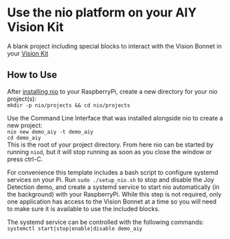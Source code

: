 # Use the nio platform on your AIY Vision Kit

A blank project including special blocks to interact with the Vision Bonnet in your [Vision Kit](https://aiyprojects.withgoogle.com/vision/)

## How to Use

  After [installing nio](https://docs.n.io/installation/) to your RaspberryPi, create a new directory for your nio project(s):  
  `mkdir -p nio/projects && cd nio/projects`
  
  Use the Command Line Interface that was installed alongside nio to create a new project:  
  `nio new demo_aiy -t demo_aiy`    
  `cd demo_aiy`  
  This is the root of your project directory. From here nio can be started by running `niod`, but it will stop running as soon as you close the window or press ctrl-C.
  
  For convenience this template includes a bash script to configure systemd services on your Pi. Run `sudo ./setup_nio.sh` to stop and disable the Joy Detection demo, and create a systemd service to start nio automatically (in the background) with your RaspberryPi. While this step is not required, only one application has access to the Vision Bonnet at a time so you will need to make sure it is available to use the included blocks.
  
  The systemd service can be controlled with the following commands:
`systemctl start|stop|enable|disable demo_aiy`  
